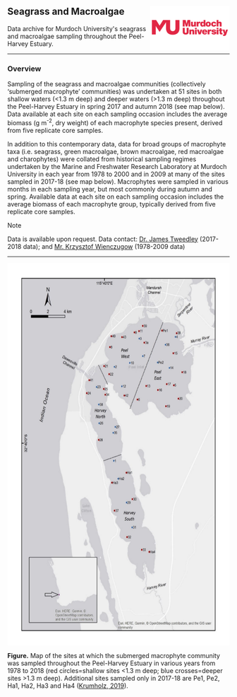 ## Seagrass and Macroalgae <img src="https://github.com/AquaticEcoDynamics/Peel_ARC/blob/master/Images/Logos/murdoch-new.png" width="180" height="100" align="right">

Data archive for Murdoch University's seagrass and macroalgae sampling throughout the Peel-Harvey Estuary.

---

### Overview

Sampling of the seagrass and macroalgae communities (collectively ‘submerged macrophyte’ communities) was undertaken at 51 sites in both shallow waters (<1.3 m deep) and 
deeper waters (>1.3 m deep) throughout the Peel-Harvey Estuary in spring 2017 and autumn 2018 (see map below). Data available at each site on each sampling occasion includes
 the average biomass (g m<sup>-2</sup>, dry weight) of each macrophyte species present, derived from five replicate core samples.
 
In addition to this contemporary data, data for broad groups of macrophyte taxa (i.e. seagrass, green macroalgae, brown macroalgae, red macroalgae and charophytes) were collated 
from historical sampling regimes undertaken by the Marine and Freshwater Research Laboratory at Murdoch University in each year from 1978 to 2000 and in 2009 at many of the sites 
sampled in 2017-18 (see map below). Macrophytes were sampled in various months in each sampling year, but most commonly during autumn and spring. Available data at each site on 
each sampling occasion includes the average biomass of each macrophyte group, typically derived from five replicate core samples.

> [!NOTE]
> Data is available upon request. Data contact: [Dr. James Tweedley](mailto:j.tweedley@murdoch.edu.au) (2017-2018 data); and [Mr. Krzysztof Wienczugow](mailto:k.wienczugow@murdoch.edu.au) (1978-2009 data)

---

<p align="center">
  <kbd>
    <img src="https://github.com/AquaticEcoDynamics/Peel_ARC/blob/master/Images/seagrass1.jpg" width="659" height="866" align="center">
  </kbd>
</p>

**Figure.** Map of the sites at which the submerged macrophyte community was sampled throughout the Peel-Harvey Estuary in various years from 
1978 to 2018 (red circles=shallow sites <1.3 m deep; blue crosses=deeper sites >1.3 m deep). Additional sites sampled only in 2017-18 are Pe1, Pe2, Ha1, Ha2, Ha3 and Ha4 ([Krumholz, 2019](https://researchportal.murdoch.edu.au/esploro/outputs/graduate/Macrophyte-communities-in-the-Peel-Harvey-Estuary/991005543545007891)).
